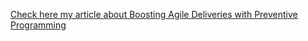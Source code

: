 [Check here my article about Boosting Agile Deliveries with Preventive Programming](https://dev.to/tassiofront/boosting-agile-deliveries-with-preventive-programming-221k)
